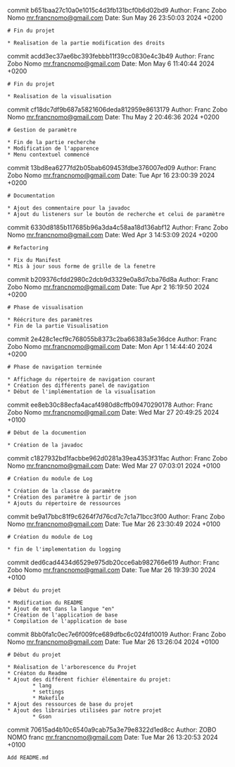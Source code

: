commit b651baa27c10a0e1015c4d3fb131bcf0b6d02bd9
Author: Franc Zobo Nomo <mr.francnomo@gmail.com>
Date:   Sun May 26 23:50:03 2024 +0200

    # Fin du projet
    
    * Realisation de la partie modification des droits

commit acdd3ec37ae6bc393febbb11f39cc0830e4c3b49
Author: Franc Zobo Nomo <mr.francnomo@gmail.com>
Date:   Mon May 6 11:40:44 2024 +0200

    # Fin du projet
    
    * Realisation de la visualisation

commit cf18dc7df9b687a5821606deda812959e8613179
Author: Franc Zobo Nomo <mr.francnomo@gmail.com>
Date:   Thu May 2 20:46:36 2024 +0200

    # Gestion de paramètre
    
    * Fin de la partie recherche
    * Modification de l'apparence
    * Menu contextuel commencé

commit 13bd8ea6277fd2b05bab609453fdbe376007ed09
Author: Franc Zobo Nomo <mr.francnomo@gmail.com>
Date:   Tue Apr 16 23:00:39 2024 +0200

    # Documentation
    
    * Ajout des commentaire pour la javadoc
    * Ajout du listeners sur le bouton de recherche et celui de paramètre

commit 6330d8185b117685b96a3da4c58aa18d136abf12
Author: Franc Zobo Nomo <mr.francnomo@gmail.com>
Date:   Wed Apr 3 14:53:09 2024 +0200

    # Refactoring
    
    * Fix du Manifest
    * Mis à jour sous forme de grille de la fenetre

commit b209376cfdd2980c2dcb9d3329e0a8d7cba76d8a
Author: Franc Zobo Nomo <mr.francnomo@gmail.com>
Date:   Tue Apr 2 16:19:50 2024 +0200

    # Phase de visualisation
    
    * Réécriture des paramètres
    * Fin de la partie Visualisation

commit 2e428c1ecf9c768055b8373c2ba66383a5e36dce
Author: Franc Zobo Nomo <mr.francnomo@gmail.com>
Date:   Mon Apr 1 14:44:40 2024 +0200

    # Phase de navigation terminée
    
    * Affichage du répertoire de navigation courant
    * Création des différents panel de navigation
    * Début de l'implémentation de la visualisation

commit ee8eb30c88ecfa4acaf4980d8cffb09470290178
Author: Franc Zobo Nomo <mr.francnomo@gmail.com>
Date:   Wed Mar 27 20:49:25 2024 +0100

    # Début de la documention
    
    * Création de la javadoc

commit c1827932bd1facbbe962d0281a39ea4353f31fac
Author: Franc Zobo Nomo <mr.francnomo@gmail.com>
Date:   Wed Mar 27 07:03:01 2024 +0100

    # Création du module de Log
    
    * Création de la classe de paramètre
    * Création des paramètre à partir de json
    * Ajouts du répertoire de ressources

commit be9a17bbc81f9c6264f7d76cd7c7c1a71bcc3f00
Author: Franc Zobo Nomo <mr.francnomo@gmail.com>
Date:   Tue Mar 26 23:30:49 2024 +0100

    # Création du module de Log
    
    * fin de l'implementation du logging

commit ded6cad4434d6529e975db20cce6ab982766e619
Author: Franc Zobo Nomo <mr.francnomo@gmail.com>
Date:   Tue Mar 26 19:39:30 2024 +0100

    # Début du projet
    
    * Modification du README
    * Ajout de mot dans la langue "en"
    * Création de l'application de base
    * Compilation de l'application de base

commit 8bb0fa1c0ec7e6f009fce689dfbc6c024fd10019
Author: Franc Zobo Nomo <mr.francnomo@gmail.com>
Date:   Tue Mar 26 13:26:04 2024 +0100

    # Début du projet
    
    * Réalisation de l'arborescence du Projet
    * Créaton du Readme
    * Ajout des différent fichier élémentaire du projet:
            * lang
            * settings
            * Makefile
    * Ajout des ressources de base du projet
    * Ajout des librairies utilisées par notre projet
            * Gson

commit 70615ad4b10c6540a9cab75a3e79e8322d1ed8cc
Author: ZOBO NOMO franc <mr.francnomo@gmail.com>
Date:   Tue Mar 26 13:20:53 2024 +0100

    Add README.md
